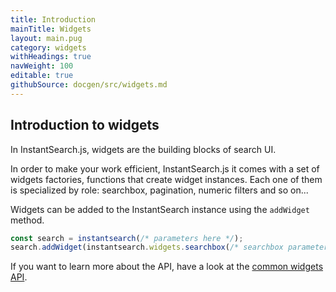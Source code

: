```yaml
---
title: Introduction
mainTitle: Widgets
layout: main.pug
category: widgets
withHeadings: true
navWeight: 100
editable: true
githubSource: docgen/src/widgets.md
---
```


## Introduction to widgets

In InstantSearch.js, widgets are the building blocks of search UI.

In order to make your work efficient, InstantSearch.js it comes with a set
of widgets factories, functions that create widget instances. Each one
of them is specialized by role: searchbox, pagination, numeric filters and so
on...

Widgets can be added to the InstantSearch instance using the `addWidget` method.

```javascript
const search = instantsearch(/* parameters here */);
search.addWidget(instantsearch.widgets.searchbox(/* searchbox parameters */));
```

If you want to learn more about the API, have a look at the [common widgets API](widgets-common-api.html).

